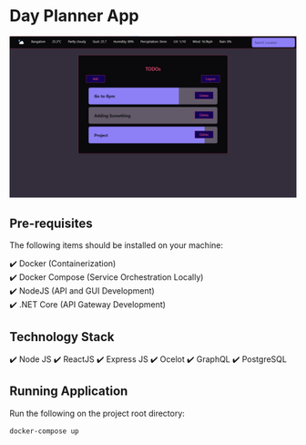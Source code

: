 # Day Planner App

![alt text](Screenshot.png "Day Planner")

## Pre-requisites

The following items should be installed on your machine:

:heavy_check_mark: Docker          (Containerization)  
:heavy_check_mark: Docker Compose  (Service Orchestration Locally)  
:heavy_check_mark: NodeJS          (API and GUI Development)  
:heavy_check_mark: .NET Core       (API Gateway Development)  

## Technology Stack

:heavy_check_mark: Node JS
:heavy_check_mark: ReactJS
:heavy_check_mark: Express JS
:heavy_check_mark: Ocelot
:heavy_check_mark: GraphQL
:heavy_check_mark: PostgreSQL

## Running Application

Run the following on the project root directory:

```sh
docker-compose up
```